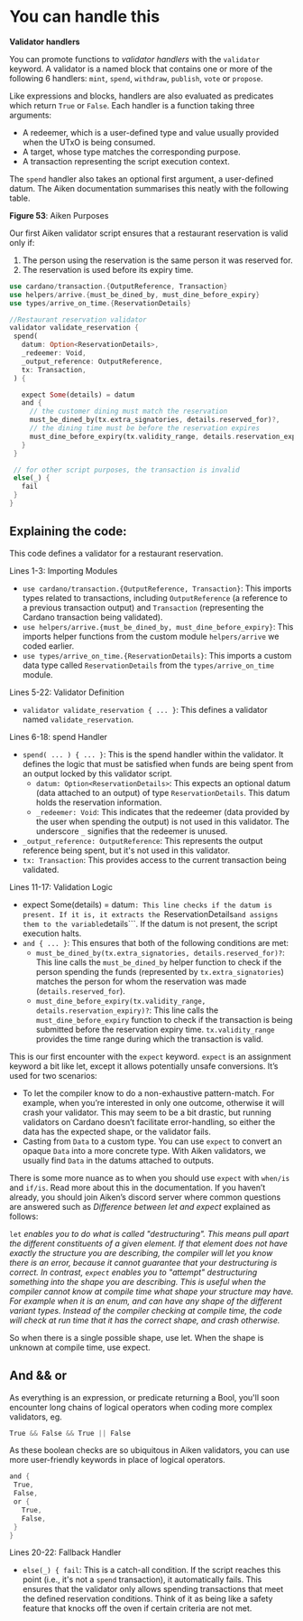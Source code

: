 # You can handle this

**Validator handlers**

You can promote functions to *validator handlers* with the ```validator``` keyword. A validator is a named block that contains one or more of the following 6 handlers: ```mint```, ```spend```, ```withdraw```, ```publish```, ```vote``` or ```propose```.

Like expressions and blocks, handlers are also evaluated as predicates which return ```True``` or ```False```. Each handler is a function taking three arguments:

- A redeemer, which is a user-defined type and value usually provided when the UTxO is being consumed.
- A target, whose type matches the corresponding purpose.
- A transaction representing the script execution context.

The ```spend``` handler also takes an optional first argument, a user-defined datum. The Aiken documentation summarises this neatly with the following table. 

**Figure 53**: Aiken Purposes

Our first Aiken validator script ensures that a restaurant reservation is valid only if:

1. The person using the reservation is the same person it was reserved for.
2. The reservation is used before its expiry time.

```rust
use cardano/transaction.{OutputReference, Transaction}
use helpers/arrive.{must_be_dined_by, must_dine_before_expiry}
use types/arrive_on_time.{ReservationDetails}

//Restaurant reservation validator
validator validate_reservation {
 spend(
   datum: Option<ReservationDetails>,
   _redeemer: Void,
   _output_reference: OutputReference,
   tx: Transaction,
 ) {

   expect Some(details) = datum
   and {
     // the customer dining must match the reservation
     must_be_dined_by(tx.extra_signatories, details.reserved_for)?,
     // the dining time must be before the reservation expires
     must_dine_before_expiry(tx.validity_range, details.reservation_expiry)?,
   }
 }

 // for other script purposes, the transaction is invalid
 else(_) {
   fail
 }
}
```

## Explaining the code:

This code defines a validator for a restaurant reservation. 

Lines 1-3: Importing Modules

- ```use cardano/transaction.{OutputReference, Transaction}```: This imports types related to transactions, including ```OutputReference``` (a reference to a previous transaction output) and ```Transaction``` (representing the Cardano transaction being validated).
- ```use helpers/arrive.{must_be_dined_by, must_dine_before_expiry}```: This imports helper functions from the custom module ```helpers/arrive``` we coded earlier.
- ```use types/arrive_on_time.{ReservationDetails}```: This imports a custom data type called ```ReservationDetails``` from the ```types/arrive_on_time``` module.

Lines 5-22: Validator Definition

- ```validator validate_reservation { ... }```: This defines a validator named ```validate_reservation```.

Lines 6-18: spend Handler

- ```spend( ... ) { ... }```: This is the spend handler within the validator. It defines the logic that must be satisfied when funds are being spent from an output locked by this validator script.
   - ```datum: Option<ReservationDetails>```: This expects an optional datum (data attached to an output) of type ```ReservationDetails```. This datum  holds the reservation information.
   - ```_redeemer: Void```: This indicates that the redeemer (data provided by the user when spending the output) is not used in this validator. The underscore ```_``` signifies that the redeemer is unused.
- ```_output_reference: OutputReference```: This represents the output reference being spent, but it's not used in this validator.
- ```tx: Transaction```: This provides access to the current transaction being validated.

Lines 11-17: Validation Logic

- expect Some(details) = datum```: This line checks if the datum is present. If it is, it extracts the ```ReservationDetails``` and assigns them to the variable ```details```. If the datum is not present, the script execution halts.
- ```and { ... }```: This ensures that both of the following conditions are met:
    - ```must_be_dined_by(tx.extra_signatories, details.reserved_for)?```: This line calls the ```must_be_dined_by``` helper function to check if the person spending the funds (represented by ```tx.extra_signatories```) matches the person for whom the reservation was made (```details.reserved_for```). 
    - ```must_dine_before_expiry(tx.validity_range, details.reservation_expiry)?```: This line calls the ```must_dine_before_expiry``` function to check if the transaction is being submitted before the reservation expiry time. ```tx.validity_range``` provides the time range during which the transaction is valid. 

This is our first encounter with the ```expect``` keyword.  ```expect``` is an assignment keyword a bit like let, except it allows potentially unsafe conversions. It’s used for two scenarios: 

- To let the compiler know to do a non-exhaustive pattern-match. For example, when you’re interested in only one outcome, otherwise it will crash your validator. This may seem to be a bit drastic, but running validators on Cardano doesn’t facilitate error-handling, so either the data has the expected shape, or the validator fails.
- Casting from ```Data``` to a custom type. You can use ```expect``` to convert an opaque ```Data``` into a more concrete type. With Aiken validators, we usually find ```Data``` in the datums attached to outputs.

  
There is some more nuance as to when you should use ```expect``` with ```when/is``` and ```if/is```. Read more about this in the documentation. If you haven’t already, you should join Aiken’s discord server where common questions are answered such as *Difference between let and expect* explained as follows:

```let``` *enables you to do what is called "destructuring". This means pull apart the different constituents of a given element. If that element does not have exactly the structure you are describing, the compiler will let you know there is an error, because it cannot guarantee that your destructuring is correct. In contrast, ```expect``` enables you to "attempt" destructuring something into the shape you are describing. This is useful when the compiler cannot know at compile time what shape your structure may have. For example when it is an enum, and can have any shape of the different variant types. Instead of the compiler checking at compile time, the code will check at run time that it has the correct shape, and crash otherwise.*
       

So when there is a single possible shape, use let. When the shape is unknown at compile time, use expect.

## And && or

As everything is an expression, or predicate returning a Bool, you'll soon encounter long chains of logical operators when coding more complex validators, eg. 

```rust
True && False && True || False
```

As these boolean checks are so ubiquitous in Aiken validators, you can use more user-friendly keywords in place of logical operators.

```rust
and {
 True,
 False,
 or {
   True,
   False,
 }
}
```

Lines 20-22: Fallback Handler

- ```else(_) { fail```: This is a catch-all condition. If the script reaches this point (i.e., it's not a ```spend``` transaction), it automatically fails. This ensures that the validator only allows spending transactions that meet the defined reservation conditions. Think of it as being like a safety feature that knocks off the oven if certain criteria are not met. 
